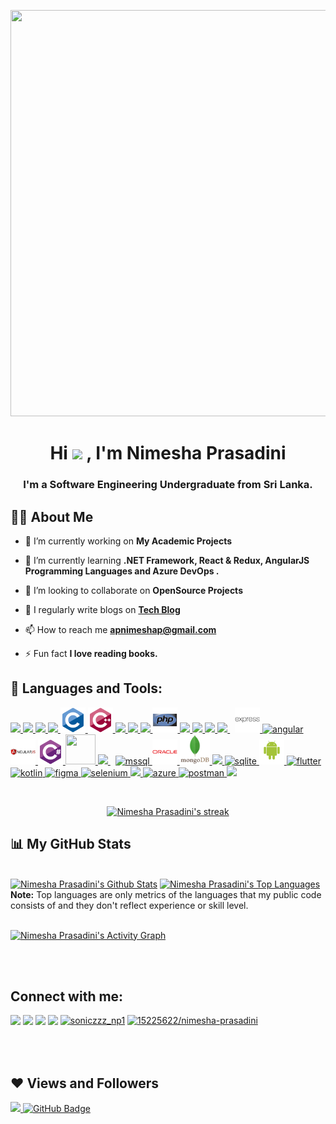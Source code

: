 <a href="#"><img width="1000px" height="650px" src="https://cdn.dribbble.com/users/1951182/screenshots/4560823/media/db94bb1a6ce53ad017fdda3c479186c9.gif"/></a>

<h1 align="center">Hi <img src="https://raw.githubusercontent.com/MartinHeinz/MartinHeinz/master/wave.gif" width="30px"> , I'm Nimesha Prasadini</h1>
<h3 align="center">I'm a Software Engineering Undergraduate from Sri Lanka.</h3>


## 🙋‍♂️ About Me

- 🔭 I’m currently working on **My Academic Projects**

- 🌱 I’m currently learning **.NET Framework, React & Redux, AngularJS Programming Languages and Azure DevOps .**

- 👯 I’m looking to collaborate on **OpenSource Projects**

- 📝 I regularly write blogs on **[Tech Blog](https://tech-blog-nime.blogspot.com/)**

- 📫 How to reach me **apnimeshap@gmail.com**

- ⚡ Fun fact **I love reading books.**

## 🚀 Languages and Tools:

<p align="left"> 
    <a href="https://www.w3.org/html/" target="_blank"> <img src="https://img.icons8.com/color/48/000000/html-5.png"/> </a> 
    <a href="https://www.w3schools.com/css/" target="_blank"> <img src="https://img.icons8.com/color/48/000000/css3.png"/> </a> 
    <a href="https://getbootstrap.com" target="_blank"> <img src="https://img.icons8.com/color/48/000000/bootstrap.png"/> </a> 
    <a href="https://developer.mozilla.org/en-US/docs/Web/JavaScript" target="_blank"> <img src="https://img.icons8.com/color/48/000000/javascript.png"/> </a>
    <a href="https://www.cprogramming.com/" target="_blank"> <img src="https://raw.githubusercontent.com/devicons/devicon/master/icons/c/c-original.svg" alt="c" width="40" height="40"/> </a>
    <a href="http://www.cplusplus.org/" target="_blank"> <img src="https://raw.githubusercontent.com/devicons/devicon/master/icons/cplusplus/cplusplus-original.svg" alt="cplusplus" width="40" height="40"/> </a>
    <a href="https://www.java.com" target="_blank"> <img src="https://img.icons8.com/color/48/000000/java-coffee-cup-logo.png"/> </a>
    <a href="https://spring.io/projects/spring-boot" target="_blank"> <img src="https://img.icons8.com/color/48/000000/spring-logo.png"/> </a>
    <a href="https://www.python.org" target="_blank"> <img src="https://img.icons8.com/color/48/000000/python.png"/> </a> 
    <a href="https://www.php.net" target="_blank"> <img src="https://raw.githubusercontent.com/devicons/devicon/master/icons/php/php-original.svg" alt="php" width="40" height="40"/> </a>
    <a href="https://laravel.com/" target="_blank"> <img src="https://img.icons8.com/fluency/48/000000/laravel.png"/> </a>
    <a href="https://reactjs.org/" target="_blank"> <img src="https://img.icons8.com/color/48/000000/react-native.png"/> </a>  
    <a href="https://redux.js.org" target="_blank"> <img src="https://img.icons8.com/color/48/000000/redux.png"/> </a>
    <a style="padding-right:8px;" href="https://nodejs.org" target="_blank"> <img src="https://img.icons8.com/color/48/000000/nodejs.png"/> </a> 
    <a href="https://expressjs.com" target="_blank"> <img src="https://raw.githubusercontent.com/devicons/devicon/master/icons/express/express-original-wordmark.svg" alt="express" width="40" height="40"/> </a>
    <a href="https://angular.io" target="_blank"> <img src="https://angular.io/assets/images/logos/angular/angular.svg" alt="angular" width="40" height="40"/> </a> 
    <a href="https://angular.io" target="_blank"> <img src="https://raw.githubusercontent.com/devicons/devicon/master/icons/angularjs/angularjs-original-wordmark.svg" alt="angularjs" width="40" height="40"/> </a>
    <a href="https://docs.microsoft.com/en-us/dotnet/csharp/" target="_blank"> <img src="https://raw.githubusercontent.com/devicons/devicon/master/icons/csharp/csharp-original.svg" alt="csharp" width="40" height="40"/> </a>
    <a href="https://dotnet.microsoft.com/" target="_blank"> <img src="https://upload.wikimedia.org/wikipedia/commons/a/a3/.NET_Logo.svg" width="48" height="48"/> </a>
    <a style="padding-right:8px;" href="https://www.mysql.com/" target="_blank"> <img src="https://img.icons8.com/fluent/50/000000/mysql-logo.png"/> </a>
    <a href="https://www.microsoft.com/en-us/sql-server" target="_blank"> <img src="https://www.svgrepo.com/show/303229/microsoft-sql-server-logo.svg" alt="mssql" width="40" height="40"/> </a>
    <a href="https://www.oracle.com/" target="_blank"> <img src="https://raw.githubusercontent.com/devicons/devicon/master/icons/oracle/oracle-original.svg" alt="oracle" width="40" height="40"/> </a>
    <a href="https://www.mongodb.com/" target="_blank"> <img src="https://raw.githubusercontent.com/devicons/devicon/master/icons/mongodb/mongodb-original-wordmark.svg" alt="mongodb" width="48" height="48"/> </a> 
    <a href="https://firebase.google.com/" target="_blank"> <img src="https://img.icons8.com/color/48/000000/firebase.png"/> </a>
    <a href="https://www.sqlite.org/" target="_blank"> <img src="https://www.vectorlogo.zone/logos/sqlite/sqlite-icon.svg" alt="sqlite" width="40" height="40"/> </a>
    <a href="https://developer.android.com" target="_blank"> <img src="https://raw.githubusercontent.com/devicons/devicon/master/icons/android/android-original-wordmark.svg" alt="android" width="40" height="40"/> </a>
    <a href="https://flutter.dev" target="_blank"> <img src="https://www.vectorlogo.zone/logos/flutterio/flutterio-icon.svg" alt="flutter" width="40" height="40"/> </a>
    <a href="https://kotlinlang.org" target="_blank"> <img src="https://www.vectorlogo.zone/logos/kotlinlang/kotlinlang-icon.svg" alt="kotlin" width="40" height="40"/> </a>
    <a href="https://www.figma.com/" target="_blank"> <img src="https://www.vectorlogo.zone/logos/figma/figma-icon.svg" alt="figma" width="40" height="40"/> </a>
    <a href="https://www.selenium.dev" target="_blank"> <img src="https://raw.githubusercontent.com/detain/svg-logos/780f25886640cef088af994181646db2f6b1a3f8/svg/selenium-logo.svg" alt="selenium" width="40" height="40"/> </a>
    <a href="https://www.terraform.io/" target="_blank"> <img src="https://img.icons8.com/color/48/000000/terraform.png"/> </a>
    <a href="https://azure.microsoft.com/en-in/" target="_blank"> <img src="https://www.vectorlogo.zone/logos/microsoft_azure/microsoft_azure-icon.svg" alt="azure" width="40" height="40"/> </a>
    <a href="https://postman.com" target="_blank"> <img src="https://www.vectorlogo.zone/logos/getpostman/getpostman-icon.svg" alt="postman" width="45" height="45"/> </a>   
    <a href="https://git-scm.com/" target="_blank"> <img src="https://img.icons8.com/color/48/000000/git.png"/> </a> 
</p>

<br/>

<p align="center">
    <a href="https://github.com/NimeshaPrasadini/github-readme-streak-stats">
        <img title="🔥 Get streak stats for your profile at git.io/streak-stats" alt="Nimesha Prasadini's streak" src="https://github-readme-streak-stats.herokuapp.com/?user=NimeshaPrasadini&theme=black-ice&hide_border=true&stroke=0000&background=060A0CD0"/>
    </a>
</p>

## 📊 My GitHub Stats

  <br/>
    <a href="https://github.com/NimeshaPrasadini/github-readme-stats"><img alt="Nimesha Prasadini's Github Stats" src="https://github-readme-stats.vercel.app/api?username=NimeshaPrasadini&show_icons=true&count_private=true&theme=react&hide_border=true&bg_color=0D1117" /></a>
  <a href="https://github.com/NimeshaPrasadini/github-readme-stats"><img alt="Nimesha Prasadini's Top Languages" src="https://github-readme-stats.vercel.app/api/top-langs/?username=NimeshaPrasadini&langs_count=8&count_private=true&layout=compact&theme=react&hide_border=true&bg_color=0D1117" /></a>
  <br/>
  <b>Note:</b> Top languages are only metrics of the languages that my public code consists of and they don't reflect experience or skill level.


<br/>
<br/>

<a href="https://github.com/NimeshaPrasadini/github-readme-activity-graph"><img alt="Nimesha Prasadini's Activity Graph" src="https://activity-graph.herokuapp.com/graph?username=NimeshaPrasadini&bg_color=0D1117&color=5BCDEC&line=5BCDEC&point=FFFFFF&hide_border=true" /></a>

<br/>
<br/>

## Connect with me:
<p align="left">

<a href = "https://www.linkedin.com/in/nimesha-prasadini-95624018b/"><img src="https://img.icons8.com/fluent/48/000000/linkedin.png"/></a>
<a href = "https://twitter.com/Nime_Prasadini"><img src="https://img.icons8.com/fluent/48/000000/twitter.png"/></a>
<a href = "https://www.facebook.com/profile.php?id=100074202893944"><img src="https://img.icons8.com/color/48/000000/facebook.png"/></a>
<a href = "https://www.instagram.com/nime_prasadini/"><img src="https://img.icons8.com/fluent/48/000000/instagram-new.png"/></a>
<a href="https://www.hackerrank.com/soniczzz_np1" target="blank"><img align="top" src="https://raw.githubusercontent.com/rahuldkjain/github-profile-readme-generator/master/src/images/icons/Social/hackerrank.svg" alt="soniczzz_np1" height="45" width="60" /></a> 
<a href="https://stackoverflow.com/users/15225622/nimesha-prasadini" target="blank"><img align="top" src="https://raw.githubusercontent.com/rahuldkjain/github-profile-readme-generator/master/src/images/icons/Social/stack-overflow.svg" alt="15225622/nimesha-prasadini" height="40" width="50" /></a>


</p>

<br/>
<br/>

## ❤ Views and Followers
<a href="https://github.com/NimeshaPrasadini/github-profile-views-counter">
    <img src="https://komarev.com/ghpvc/?username=NimeshaPrasadini">
</a>
<a href="https://github.com/NimeshaPrasadini?tab=followers"><img src="https://img.shields.io/github/followers/NimeshaPrasadini?label=Followers&style=social" alt="GitHub Badge"></a>
